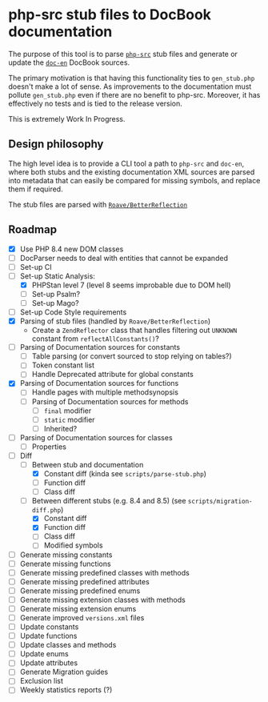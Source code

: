 # php-src stub files to DocBook documentation

The purpose of this tool is to parse
[`php-src`](https://github.com/php/php-src)
stub files and generate or update the [`doc-en`](https://github.com/php/doc-en) DocBook sources.

The primary motivation is that having this functionality ties to `gen_stub.php` doesn't make a lot of sense.
As improvements to the documentation must pollute `gen_stub.php` even if there are no benefit to php-src.
Moreover, it has effectively no tests and is tied to the release version.

This is extremely Work In Progress.

## Design philosophy

The high level idea is to provide a CLI tool a path to `php-src` and `doc-en`,
where both stubs and the existing documentation XML sources are parsed into metadata that can easily be compared
for missing symbols, and replace them if required.

The stub files are parsed with [`Roave/BetterReflection`](https://github.com/Roave/BetterReflection)

## Roadmap

- [x] Use PHP 8.4 new DOM classes
- [ ] DocParser needs to deal with entities that cannot be expanded
- [ ] Set-up CI
- [ ] Set-up Static Analysis:
  - [x] PHPStan level 7 (level 8 seems improbable due to DOM hell)
  - [ ] Set-up Psalm?
  - [ ] Set-up Mago?
- [ ] Set-up Code Style requirements
- [x] Parsing of stub files (handled by `Roave/BetterReflection`)
  - Create a `ZendReflector` class that handles filtering out `UNKNOWN` constant from `reflectAllConstants()`?
- [ ] Parsing of Documentation sources for constants
  - [ ] Table parsing (or convert sourced to stop relying on tables?)
  - [ ] Token constant list
  - [ ] Handle Deprecated attribute for global constants
- [x] Parsing of Documentation sources for functions
  - [ ] Handle pages with multiple methodsynopsis
  - [ ] Parsing of Documentation sources for methods
    - [ ] `final` modifier
    - [ ] `static` modifier
    - [ ] Inherited?
- [ ] Parsing of Documentation sources for classes
  - [ ] Properties
- [ ] Diff
  - [ ] Between stub and documentation
    - [x] Constant diff (kinda see `scripts/parse-stub.php`)
    - [ ] Function diff
    - [ ] Class diff
  - [ ] Between different stubs (e.g. 8.4 and 8.5) (see `scripts/migration-diff.php`)
      - [x] Constant diff
      - [x] Function diff
      - [ ] Class diff
      - [ ] Modified symbols
- [ ] Generate missing constants
- [ ] Generate missing functions
- [ ] Generate missing predefined classes with methods
- [ ] Generate missing predefined attributes
- [ ] Generate missing predefined enums
- [ ] Generate missing extension classes with methods
- [ ] Generate missing extension enums
- [ ] Generate improved `versions.xml` files
- [ ] Update constants
- [ ] Update functions
- [ ] Update classes and methods
- [ ] Update enums
- [ ] Update attributes
- [ ] Generate Migration guides
- [ ] Exclusion list
- [ ] Weekly statistics reports (?)
